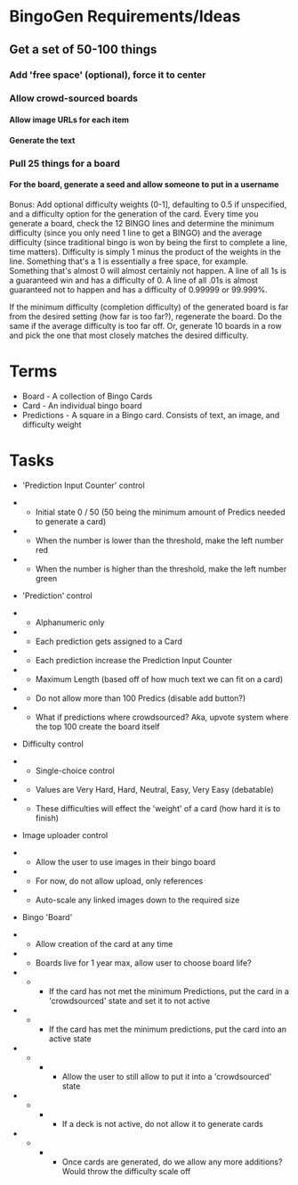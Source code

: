 # BingoGen Requirements/Ideas

## Get a set of 50-100 things

### Add 'free space' (optional), force it to center

### Allow crowd-sourced boards

#### Allow image URLs for each item

#### Generate the text

### Pull 25 things for a board

#### For the board, generate a seed and allow someone to put in a username

Bonus: Add optional difficulty weights (0-1], defaulting to 0.5 if unspecified, and a difficulty option for the generation of the card. Every time you generate a board, check the 12 BINGO lines and determine the minimum difficulty (since you only need 1 line to get a BINGO) and the average difficulty (since traditional bingo is won by being the first to complete a line, time matters). Difficulty is simply 1 minus the product of the weights in the line. Something that's a 1 is essentially a free space, for example. Something that's almost 0 will almost certainly not happen. A line of all 1s is a guaranteed win and has a difficulty of 0. A line of all .01s is almost guaranteed not to happen and has a difficulty of 0.99999 or 99.999%.

If the minimum difficulty (completion difficulty) of the generated board is far from the desired setting (how far is too far?), regenerate the board. Do the same if the average difficulty is too far off. Or, generate 10 boards in a row and pick the one that most closely matches the desired difficulty.

# Terms

- Board - A collection of Bingo Cards
- Card - An individual bingo board
- Predictions - A square in a Bingo card. Consists of text, an image, and difficulty weight

# Tasks

- 'Prediction Input Counter' control
- - Initial state 0 / 50 (50 being the minimum amount of Predics needed to generate a card)
- - When the number is lower than the threshold, make the left number red
- - When the number is higher than the threshold, make the left number green

- 'Prediction' control
- - Alphanumeric only
- - Each prediction gets assigned to a Card
- - Each prediction increase the Prediction Input Counter
- - Maximum Length (based off of how much text we can fit on a card)
- - Do not allow more than 100 Predics (disable add button?)
- - What if predictions where crowdsourced? Aka, upvote system where the top 100 create the board itself

- Difficulty control
- - Single-choice control
- - Values are Very Hard, Hard, Neutral, Easy, Very Easy (debatable)
- - These difficulties will effect the 'weight' of a card (how hard it is to finish)

- Image uploader control
- - Allow the user to use images in their bingo board
- - For now, do not allow upload, only references
- - Auto-scale any linked images down to the required size

- Bingo 'Board'
- - Allow creation of the card at any time
- - Boards live for 1 year max, allow user to choose board life?
- - - If the card has not met the minimum Predictions, put the card in a 'crowdsourced' state and set it to not active
- - - If the card has met the minimum predictions, put the card into an active state
- - - - Allow the user to still allow to put it into a 'crowdsourced' state
- - - - If a deck is not active, do not allow it to generate cards
- - - - Once cards are generated, do we allow any more additions? Would throw the difficulty scale off
